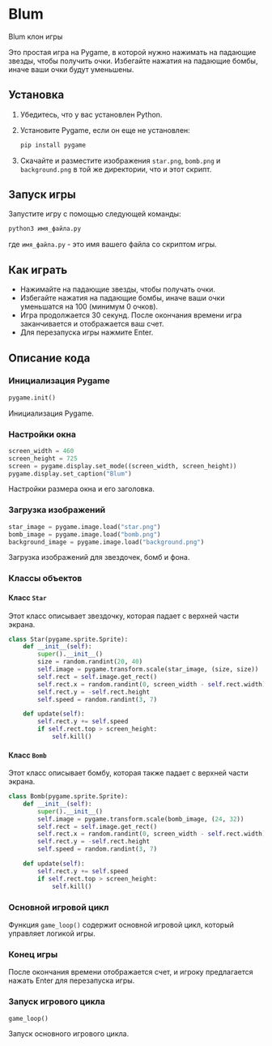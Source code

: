 
# Blum

Blum клон игры

Это простая игра на Pygame, в которой нужно нажимать на падающие звезды, чтобы получить очки. Избегайте нажатия на падающие бомбы, иначе ваши очки будут уменьшены.

## Установка

1. Убедитесь, что у вас установлен Python.
2. Установите Pygame, если он еще не установлен:

   ```bash
   pip install pygame
   ```

3. Скачайте и разместите изображения `star.png`, `bomb.png` и `background.png` в той же директории, что и этот скрипт.

## Запуск игры

Запустите игру с помощью следующей команды:

```bash
python3 имя_файла.py
```

где `имя_файла.py` - это имя вашего файла со скриптом игры.

## Как играть

- Нажимайте на падающие звезды, чтобы получать очки.
- Избегайте нажатия на падающие бомбы, иначе ваши очки уменьшатся на 100 (минимум 0 очков).
- Игра продолжается 30 секунд. После окончания времени игра заканчивается и отображается ваш счет.
- Для перезапуска игры нажмите Enter.

## Описание кода

### Инициализация Pygame

```python
pygame.init()
```

Инициализация Pygame.

### Настройки окна

```python
screen_width = 460
screen_height = 725
screen = pygame.display.set_mode((screen_width, screen_height))
pygame.display.set_caption("Blum")
```

Настройки размера окна и его заголовка.

### Загрузка изображений

```python
star_image = pygame.image.load("star.png")
bomb_image = pygame.image.load("bomb.png")
background_image = pygame.image.load("background.png")
```

Загрузка изображений для звездочек, бомб и фона.

### Классы объектов

#### Класс `Star`

Этот класс описывает звездочку, которая падает с верхней части экрана.

```python
class Star(pygame.sprite.Sprite):
    def __init__(self):
        super().__init__()
        size = random.randint(20, 40)
        self.image = pygame.transform.scale(star_image, (size, size))
        self.rect = self.image.get_rect()
        self.rect.x = random.randint(0, screen_width - self.rect.width)
        self.rect.y = -self.rect.height
        self.speed = random.randint(3, 7)

    def update(self):
        self.rect.y += self.speed
        if self.rect.top > screen_height:
            self.kill()
```

#### Класс `Bomb`

Этот класс описывает бомбу, которая также падает с верхней части экрана.

```python
class Bomb(pygame.sprite.Sprite):
    def __init__(self):
        super().__init__()
        self.image = pygame.transform.scale(bomb_image, (24, 32))
        self.rect = self.image.get_rect()
        self.rect.x = random.randint(0, screen_width - self.rect.width)
        self.rect.y = -self.rect.height
        self.speed = random.randint(3, 7)

    def update(self):
        self.rect.y += self.speed
        if self.rect.top > screen_height:
            self.kill()
```

### Основной игровой цикл

Функция `game_loop()` содержит основной игровой цикл, который управляет логикой игры.

### Конец игры

После окончания времени отображается счет, и игроку предлагается нажать Enter для перезапуска игры.

### Запуск игрового цикла

```python
game_loop()
```

Запуск основного игрового цикла.
